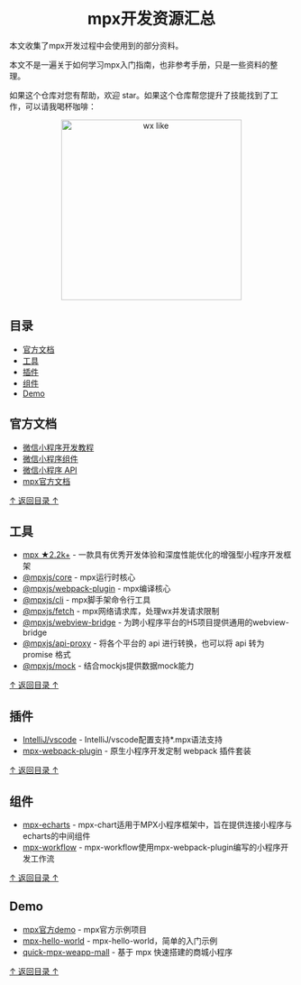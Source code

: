 ﻿﻿<h1 align="center">mpx开发资源汇总</h1>

本文收集了mpx开发过程中会使用到的部分资料。

本文不是一遍关于如何学习mpx入门指南，也非参考手册，只是一些资料的整理。

如果这个仓库对您有帮助，欢迎 star。如果这个仓库帮您提升了技能找到了工作，可以请我喝杯咖啡：

<p align="center"><img src="http://i2.tiimg.com/720116/26233c91bad00cf2.jpg" width="320" height="320" alt="wx like" /></p>

## 目录

- [官方文档](#官方文档)
- [工具](#工具)
- [插件](#插件)
- [组件](#组件)
- [Demo](#demo)

## 官方文档

- [微信小程序开发教程](https://developers.weixin.qq.com/miniprogram/dev/framework/)
- [微信小程序组件](https://developers.weixin.qq.com/miniprogram/dev/component/)
- [微信小程序 API](https://developers.weixin.qq.com/miniprogram/dev/api/)
- [mpx官方文档](https://didi.github.io/mpx/)

[↑ 返回目录 ↑](#目录)

## 工具

- [mpx ★2.2k+](https://github.com/didi/mpx)  - 一款具有优秀开发体验和深度性能优化的增强型小程序开发框架
- [@mpxjs/core](https://www.npmjs.com/package/@mpxjs/core)  - mpx运行时核心
- [@mpxjs/webpack-plugin](https://www.npmjs.com/package/@mpxjs/webpack-plugin)  - mpx编译核心
- [@mpxjs/cli](https://www.npmjs.com/package/@mpxjs/cli)  - mpx脚手架命令行工具
- [@mpxjs/fetch](https://www.npmjs.com/package/@mpxjs/fetch)  - mpx网络请求库，处理wx并发请求限制
- [@mpxjs/webview-bridge](https://www.npmjs.com/package/@mpxjs/webview-bridge)  - 为跨小程序平台的H5项目提供通用的webview-bridge
- [@mpxjs/api-proxy](https://www.npmjs.com/package/@mpxjs/api-proxy)  - 将各个平台的 api 进行转换，也可以将 api 转为 promise 格式
- [@mpxjs/mock](https://www.npmjs.com/package/@mpxjs/mock)  - 结合mockjs提供数据mock能力

[↑ 返回目录 ↑](#目录)

## 插件
- [IntelliJ/vscode](https://didi.github.io/mpx/single/what-is-single-file.html#%E7%BC%96%E8%BE%91%E5%99%A8ide%E9%AB%98%E4%BA%AE%E3%80%81%E6%8F%90%E7%A4%BA) - IntelliJ/vscode配置支持*.mpx语法支持
- [mpx-webpack-plugin](https://github.com/guless/mpx-webpack-plugin) - 原生小程序开发定制 webpack 插件套装

[↑ 返回目录 ↑](#目录)

## 组件
- [mpx-echarts](https://github.com/echaoo/mpx-echarts) - mpx-chart适用于MPX小程序框架中，旨在提供连接小程序与echarts的中间组件
- [mpx-workflow](https://github.com/guless/mpx-workflow) - mpx-workflow使用mpx-webpack-plugin编写的小程序开发工作流

[↑ 返回目录 ↑](#目录)

## Demo
- [mpx官方demo](https://github.com/didi/mpx/tree/master/examples) - mpx官方示例项目
- [mpx-hello-world](https://github.com/hbsndg/mpx-hello-world) - mpx-hello-world，简单的入门示例
- [quick-mpx-weapp-mall](https://github.com/hcsdtk/quick-mpx-weapp-mall) - 基于 mpx 快速搭建的商城小程序

[↑ 返回目录 ↑](#目录)

